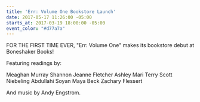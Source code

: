 ```yaml
---
title: 'Err: Volume One Bookstore Launch'
date: 2017-05-17 11:26:00 -05:00
starts_at: 2017-03-19 18:00:00 -05:00
event_color: "#d77a7a"
---
```


FOR THE FIRST TIME EVER, "Err: Volume One" makes its bookstore debut at Boneshaker Books!

Featuring readings by:

Meaghan Murray
Shannon Jeanne Fletcher
Ashley Mari
Terry Scott Niebeling
Abdullahi Soyan
Maya Beck
Zachary Flessert

And music by Andy Engstrom.
